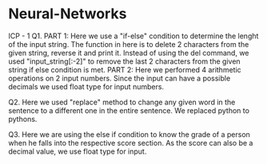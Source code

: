 # Neural-Networks

ICP - 1
Q1. PART 1: Here we use a "if-else" condition to determine the lenght of the input string. The function in here is to delete 2 characters from the given string, reverse it and print it. Instead of using the del command, we used "input_string[:-2]" to remove the last 2 characters from the given string if else condition is met.
    PART 2: Here we performed 4 arithmetic operations on 2 input numbers. Since the input can have a possible decimals we used float type for input numbers.

Q2. Here we used "replace" method to change any given word in the sentence to a different one in the entire sentence. We replaced python to pythons.

Q3. Here we are using the else if condition to know the grade of a person when he falls into the respective score section. As the score can also be a decimal value, we use float type for input.

